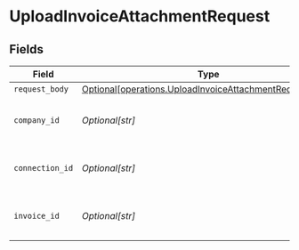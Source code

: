 # UploadInvoiceAttachmentRequest


## Fields

| Field                                                                                                                        | Type                                                                                                                         | Required                                                                                                                     | Description                                                                                                                  | Example                                                                                                                      |
| ---------------------------------------------------------------------------------------------------------------------------- | ---------------------------------------------------------------------------------------------------------------------------- | ---------------------------------------------------------------------------------------------------------------------------- | ---------------------------------------------------------------------------------------------------------------------------- | ---------------------------------------------------------------------------------------------------------------------------- |
| `request_body`                                                                                                               | [Optional[operations.UploadInvoiceAttachmentRequestBody]](undefined/models/operations/uploadinvoiceattachmentrequestbody.md) | :heavy_minus_sign:                                                                                                           | N/A                                                                                                                          |                                                                                                                              |
| `company_id`                                                                                                                 | *Optional[str]*                                                                                                              | :heavy_check_mark:                                                                                                           | Unique identifier for a company.                                                                                             | 8a210b68-6988-11ed-a1eb-0242ac120002                                                                                         |
| `connection_id`                                                                                                              | *Optional[str]*                                                                                                              | :heavy_check_mark:                                                                                                           | Unique identifier for a connection.                                                                                          | 2e9d2c44-f675-40ba-8049-353bfcb5e171                                                                                         |
| `invoice_id`                                                                                                                 | *Optional[str]*                                                                                                              | :heavy_check_mark:                                                                                                           | Unique identifier for an invoice.                                                                                            |                                                                                                                              |